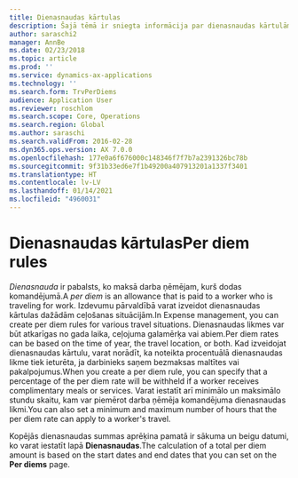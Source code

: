 ```yaml
---
title: Dienasnaudas kārtulas
description: Šajā tēmā ir sniegta informācija par dienasnaudas kārtulām.
author: saraschi2
manager: AnnBe
ms.date: 02/23/2018
ms.topic: article
ms.prod: ''
ms.service: dynamics-ax-applications
ms.technology: ''
ms.search.form: TrvPerDiems
audience: Application User
ms.reviewer: roschlom
ms.search.scope: Core, Operations
ms.search.region: Global
ms.author: saraschi
ms.search.validFrom: 2016-02-28
ms.dyn365.ops.version: AX 7.0.0
ms.openlocfilehash: 177e0a6f676000c148346f7f7b7a2391326bc78b
ms.sourcegitcommit: 9f31b33ed6e7f1b49200a407913201a1337f3401
ms.translationtype: HT
ms.contentlocale: lv-LV
ms.lasthandoff: 01/14/2021
ms.locfileid: "4960031"
---
```

# <a name="per-diem-rules"></a><span data-ttu-id="62732-103">Dienasnaudas kārtulas</span><span class="sxs-lookup"><span data-stu-id="62732-103">Per diem rules</span></span>

<span data-ttu-id="62732-104">*Dienasnauda* ir pabalsts, ko maksā darba ņēmējam, kurš dodas komandējumā.</span><span class="sxs-lookup"><span data-stu-id="62732-104">A *per diem* is an allowance that is paid to a worker who is traveling for work.</span></span> <span data-ttu-id="62732-105">Izdevumu pārvaldībā varat izveidot dienasnaudas kārtulas dažādām ceļošanas situācijām.</span><span class="sxs-lookup"><span data-stu-id="62732-105">In Expense management, you can create per diem rules for various travel situations.</span></span> <span data-ttu-id="62732-106">Dienasnaudas likmes var būt atkarīgas no gada laika, ceļojuma galamērķa vai abiem.</span><span class="sxs-lookup"><span data-stu-id="62732-106">Per diem rates can be based on the time of year, the travel location, or both.</span></span> <span data-ttu-id="62732-107">Kad izveidojat dienasnaudas kārtulu, varat norādīt, ka noteikta procentuālā dienasnaudas likme tiek ieturēta, ja darbinieks saņem bezmaksas maltītes vai pakalpojumus.</span><span class="sxs-lookup"><span data-stu-id="62732-107">When you create a per diem rule, you can specify that a percentage of the per diem rate will be withheld if a worker receives complimentary meals or services.</span></span> <span data-ttu-id="62732-108">Varat iestatīt arī minimālo un maksimālo stundu skaitu, kam var piemērot darba ņēmēja komandējuma dienasnaudas likmi.</span><span class="sxs-lookup"><span data-stu-id="62732-108">You can also set a minimum and maximum number of hours that the per diem rate can apply to a worker's travel.</span></span>

<span data-ttu-id="62732-109">Kopējās dienasnaudas summas aprēķina pamatā ir sākuma un beigu datumi, ko varat iestatīt lapā **Dienasnaudas**.</span><span class="sxs-lookup"><span data-stu-id="62732-109">The calculation of a total per diem amount is based on the start dates and end dates that you can set on the **Per diems** page.</span></span>
